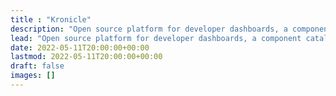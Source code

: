 ```yaml
---
title : "Kronicle"
description: "Open source platform for developer dashboards, a component catalog and interactive architecture diagrams."
lead: "Open source platform for developer dashboards, a component catalog and interactive architecture diagrams."
date: 2022-05-11T20:00:00+00:00
lastmod: 2022-05-11T20:00:00+00:00
draft: false
images: []
---
```

